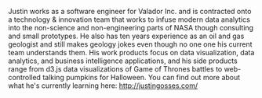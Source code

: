 Justin works as a software engineer for Valador Inc. and is contracted onto a technology & innovation team that works to infuse modern data analytics into the non-science and non-engineering parts of NASA though consulting and small prototypes. He also has ten years experience as an oil and gas geologist and still makes geology jokes even though no one one his current team understands them. His work products focus on data visualization, data analytics, and business intelligence applications, and his side products range from d3.js data visualizations of Game of Thrones battles to web-controlled talking pumpkins for Halloween. You can find out more about what he's currently learning here: <a href="http://justingosses.com/"> http://justingosses.com/</a>

